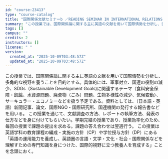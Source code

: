 ```yaml
---
id: "course:23413"
type: "course-catalog"
title: "国際関係文献セミナーb ／READING SEMINAR IN INTERNATIONAL RELATIONS (B)"
summary: "この授業では、国際関係論に関する主に英語の文献を用いて国際情勢を分析し、多角的な視野を養うことを目的とする。具体的には、軍事対立、国連の役割の減少、SDGs（Sustainable Development Goals)に関連するテーマ（食料…"
tags: []
campus: ""
credits: 2
instructors: []
license: " "
version:
  created_at: "2025-10-09T03:48:57Z"
  updated_at: "2025-10-09T03:48:57Z"
---
```


この授業では、国際関係論に関する主に英語の文献を用いて国際情勢を分析し、多角的な視野を養うことを目的とする。具体的には、軍事対立、国連の役割の減少、SDGs（Sustainable Development Goals)に関連するテーマ（食料安全保障・飢餓、水資源問題、廃棄物（ごみ）問題、生物多様性の減少、気候変動）、サーキュラー・エコノミーなどを扱う予定である。資料としては、（日本語・英語）新聞記事、論文、国際NGO・国際研究所、国連機関の発行する報告書などを用いる。 この授業を通じて、文献調査の方法、レポートの執筆方法、発表の仕方などを身に付けてもらいたい。学期完結の授業であり、授業効率化のため、毎回の授業で課題の提出を求める。課題の答え合わせは翌週行う。 この授業は英語学科の教育課程の編成・実施の方針（CP）や学位授与方針（DP）にある「英語の運用能力を養成し、英語圏の言語・文学・文化・社会・国際関係などを理解すための専門知識を身につけた、国際的視野に立つ教養人を育成する」ことを念頭におく。
